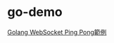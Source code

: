 # go-demo
[Golang WebSocket Ping Pong範例](https://matthung0807.blogspot.com/2024/01/go-websocket-ping-pong-example.html)
